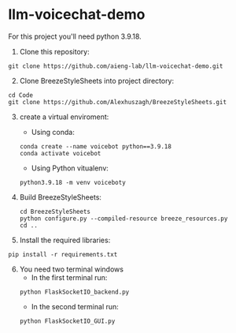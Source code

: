 # llm-voicechat-demo

For this project you'll need python 3.9.18.

1. Clone this repository:
```
git clone https://github.com/aieng-lab/llm-voicechat-demo.git
```

2. Clone BreezeStyleSheets into project directory:
```
cd Code
git clone https://github.com/Alexhuszagh/BreezeStyleSheets.git
```

3. create a virtual enviroment:
   - Using conda:
   ```
   conda create --name voicebot python==3.9.18
   conda activate voicebot
   ```
   
   - Using Python vitualenv: 
   ```
   python3.9.18 -m venv voiceboty
   ```
   
4. Build BreezeStyleSheets:
   ```
   cd BreezeStyleSheets
   python configure.py --compiled-resource breeze_resources.py
   cd ..
   ```
5. Install the required libraries:
```
pip install -r requirements.txt
```
6. You need two terminal windows
    - In the first terminal run:
    ```
    python FlaskSocketIO_backend.py
    ```
    - In the second terminal run:
    ```
    python FlaskSocketIO_GUI.py
    ```

